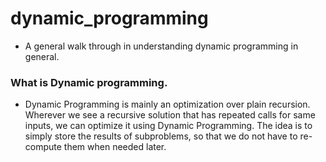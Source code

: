 # dynamic_programming
* A general walk through in understanding dynamic programming in general.

### What is Dynamic programming.
* Dynamic Programming is mainly an optimization over plain recursion.
  Wherever we see a recursive solution that has repeated calls for same
  inputs, we can optimize it using Dynamic Programming. The idea is to
  simply store the results of subproblems, so that we do not have to re-compute
  them when needed later.
